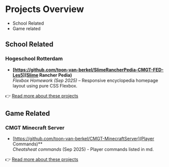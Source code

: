 # Projects Overview

- School Related
- Game related

## School Related
### Hogeschool Rotterdam
- **[https://github.com/toon-van-berkel/SlimeRancherPedia-CMGT-FED-Les5](Slime Rancher Pedia)**  
_Flexbox Homework (Sep 2025)_ – Responsive encyclopedia homepage layout using pure CSS Flexbox.

👉 [Read more about these projects](SchoolRelated.md)

## Game Related
### CMGT Minecraft Server
- [https://github.com/toon-van-berkel/CMGT-MinecraftServer](Player Commands)**  
  _Cheatsheat commands_ (Sep 2025) - Player commands listed in md.

👉 [Read more about these projects](GameRelated.md)